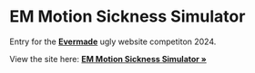 # EM Motion Sickness Simulator

Entry for the <a href="https://evermade.fi/"><strong>Evermade</strong></a> ugly website competiton 2024.

View the site here: <a href="https://allu1991.github.io/em-motion-sickess-simulator/"><strong>EM Motion Sickness Simulator »</strong></a>
